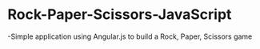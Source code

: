 # Rock-Paper-Scissors-JavaScript

-Simple application using Angular.js to build a Rock, Paper, Scissors game

